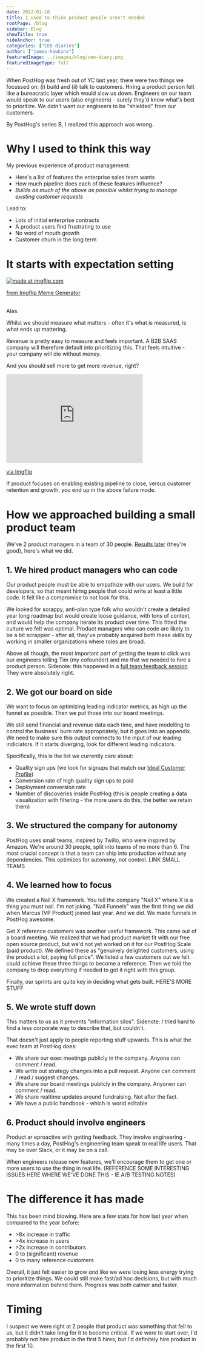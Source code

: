```yaml
---
date: 2022-01-18
title: I used to think product people aren't needed
rootPage: /blog
sidebar: Blog
showTitle: true
hideAnchor: true
categories: ["CEO diaries"]
author: ["james-hawkins"]
featuredImage: ../images/blog/ceo-diary.png
featuredImageType: full
---
```


When PostHog was fresh out of YC last year, there were two things we focussed on: (i) build and (ii) talk to customers. Hiring a product person felt like a bureacratic layer which would slow us down. Engineers on our team would speak to our users (also engineers) - surely they'd know what's best to prioritize. We didn't want our engineers to be "shielded" from our customers.

By PostHog's series B, I realized this approach was wrong.

# Why I used to think this way

My previous experience of product management:

* Here's a list of features the enterprise sales team wants
* How much pipeline does each of these features influence?
* _Builds as much of the above as possible whilst trying to manage existing customer requests_

Lead to:

* Lots of initial enterprise contracts
* A product users find frustrating to use
* No word of mouth growth
* Customer churn in the long term

# It starts with expectation setting

<a href="https://imgflip.com/i/61pr1n"><img src="https://i.imgflip.com/61pr1n.jpg" title="made at imgflip.com"/></a><div><a href="https://imgflip.com/memegenerator">from Imgflip Meme Generator</a></div><br />

Alas.

Whilst we should measure what matters - often it's what is measured, is what ends up mattering.

Revenue is pretty easy to measure and feels important. A B2B SAAS company will therefore default into prioritizing this. That feels intuitive - your company will die without money.

And you should sell more to get more revenue, right?

<div style="width:360px;max-width:100%;"><div style="height:0;padding-bottom:65%;position:relative;"><iframe width="360" height="234" style="position:absolute;top:0;left:0;width:100%;height:100%;" frameBorder="0" src="https://imgflip.com/embed/61rx1x"></iframe></div><p><a href="https://imgflip.com/gif/61rx1x">via Imgflip</a></p></div>

If product focuses on enabling existing pipeline to close, versus customer retention and growth, you end up in the above failure mode.

# How we approached building a small product team

We've 2 product managers in a team of 30 people. [Results later](#the-difference-it-has-made) (they're good), here's what we did.

## 1. We hired product managers who can code

Our product people must be able to empathize with our users. We build for developers, so that meant hiring people that could write at least a little code. It felt like a compromise to not look for this.

We looked for scrappy, anti-plan type folk who wouldn't create a detailed year long roadmap but would create loose guidance, with tons of context, and would help the company iterate its product over time. This fitted the culture we felt was optimal. Product managers who can code are likely to be a bit scrappier - after all, they've probably acquired both these skills by working in smaller organizations where roles are broad.

Above all though, the most important part of getting the team to click was our engineers telling Tim (my cofounder) and me that we needed to hire a product person. Sidenote: this happened in a [full team feedback session](../handbook/people/feedback#full-team-feedback-sessions). They were absolutely right.

## 2. We got our board on side

We want to focus on optimizing leading indicator metrics, as high up the funnel as possible. Then we put those into our board meetings.

We still send financial and revenue data each time, and have modelling to control the business' burn rate appropriately, but it goes into an appendix. We need to make sure this output connects to the input of our leading indiciators. If it starts diverging, look for different leading indicators.

Specifically, this is the list we currently care about:

* Quality sign ups (we look for signups that match our [Ideal Customer Profile](../handbook/strategy/strategy#target-customers-for-2022))
* Conversion rate of high quality sign ups to paid
* Deployment conversion rate
* Number of discoveries inside PostHog (this is people creating a data visualization with filtering - the more users do this, the better we retain them)

## 3. We structured the company for autonomy

PostHog uses small teams, inspired by Twilio, who were inspired by Amazon. We're around 30 people, split into teams of no more than 6. The most crucial concept is that a team can ship into production without any dependencies. This optimizes for autonomy, not control. LINK SMALL TEAMS

## 4. We learned how to focus

We created a Nail X framework. You tell the company "Nail X" where X is a thing you must nail. I'm not joking. "Nail Funnels" was the first thing we did when Marcus (VP Product) joined last year. And we did. We made funnels in PostHog awesome.

Get X reference customers was another useful framework. This came out of a board meeting. We realized that we had product market fit with our free open source product, but we'd not yet worked on it for our PostHog Scale (paid product). We defined these as "genuinely delighted customers, using the product a lot, paying full price". We listed a few customers out we felt could achieve these three things to become a reference. Then we told the company to drop everything if needed to get it right with this group.

Finally, our sprints are quite key in deciding what gets built. HERE'S MORE STUFF

## 5. We wrote stuff down

This matters to us as it prevents "information silos". Sidenote: I tried hard to find a less corporate way to describe that, but couldn't.

That doesn't just apply to people reporting stuff upwards. This is what the exec team at PostHog does:

* We share our exec meetings publicly in the company. Anyone can comment / read.
* We write out strategy changes into a pull request. Anyone can comment / read / suggest changes.
* We share our board meetings publicly in the company. Anyonen can comment / read.
* We share realtime updates around fundraising. Not after the fact.
* We have a public handbook - which is world editable

## 6. Product should involve engineers

Product ar eproactive with getting feedback. They involve engineering - many times a day, PostHog's engineering team speak to real life users. That may be over Slack, or it may be on a call.

When engineers release new features, we'll encourage them to get one or more users to use the thing in real life. (REFERENCE SOME INTERESTING ISSUES HERE WHERE WE'VE DONE THIS - IE A/B TESTING NOTES)

# The difference it has made

This has been mind blowing. Here are a few stats for how last year when compared to the year before:

* \>8x increase in traffic
* \>4x increase in users
* \>2x increase in contributors
* 0 to (significant) revenue
* 0 to many reference customers 

Overall, it just felt easier to grow _and_ like we were losing less energy trying to prioritize things. We could still make fast/ad hoc decisions, but with much more information behind them. Progress was both calmer and faster.

# Timing

I suspect we were right at 2 people that product was something that fell to us, but it didn't take long for it to become critical. If we were to start over, I'd probably not hire product in the first 5 hires, but I'd definitely hire product in the first 10.
